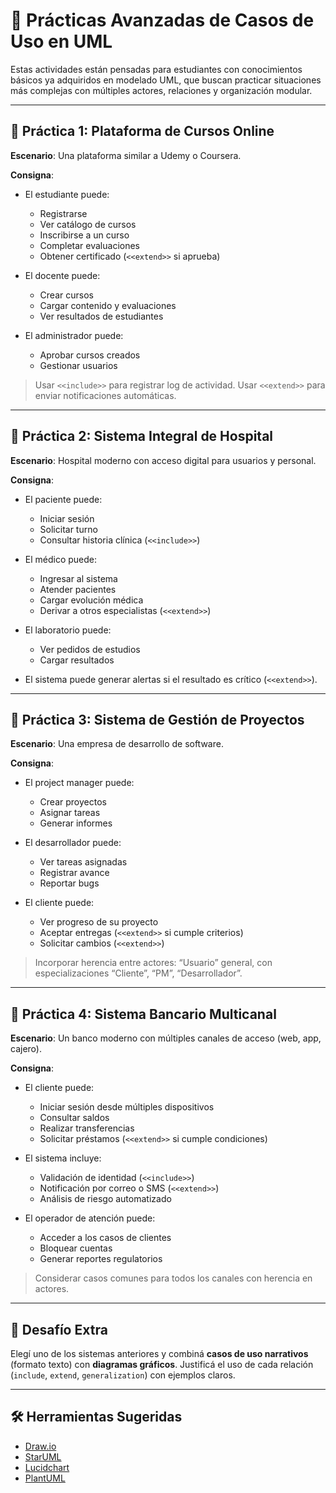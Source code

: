 
# 🔧 Prácticas Avanzadas de Casos de Uso en UML

Estas actividades están pensadas para estudiantes con conocimientos básicos ya adquiridos en modelado UML, que buscan practicar situaciones más complejas con múltiples actores, relaciones y organización modular.

---

## 🔷 Práctica 1: Plataforma de Cursos Online

**Escenario**: Una plataforma similar a Udemy o Coursera.

**Consigna**:
- El estudiante puede:
  - Registrarse
  - Ver catálogo de cursos
  - Inscribirse a un curso
  - Completar evaluaciones
  - Obtener certificado (`<<extend>>` si aprueba)

- El docente puede:
  - Crear cursos
  - Cargar contenido y evaluaciones
  - Ver resultados de estudiantes

- El administrador puede:
  - Aprobar cursos creados
  - Gestionar usuarios

> Usar `<<include>>` para registrar log de actividad.
> Usar `<<extend>>` para enviar notificaciones automáticas.

---

## 🔷 Práctica 2: Sistema Integral de Hospital

**Escenario**: Hospital moderno con acceso digital para usuarios y personal.

**Consigna**:
- El paciente puede:
  - Iniciar sesión
  - Solicitar turno
  - Consultar historia clínica (`<<include>>`)

- El médico puede:
  - Ingresar al sistema
  - Atender pacientes
  - Cargar evolución médica
  - Derivar a otros especialistas (`<<extend>>`)

- El laboratorio puede:
  - Ver pedidos de estudios
  - Cargar resultados

- El sistema puede generar alertas si el resultado es crítico (`<<extend>>`).

---

## 🔷 Práctica 3: Sistema de Gestión de Proyectos

**Escenario**: Una empresa de desarrollo de software.

**Consigna**:
- El project manager puede:
  - Crear proyectos
  - Asignar tareas
  - Generar informes

- El desarrollador puede:
  - Ver tareas asignadas
  - Registrar avance
  - Reportar bugs

- El cliente puede:
  - Ver progreso de su proyecto
  - Aceptar entregas (`<<extend>>` si cumple criterios)
  - Solicitar cambios (`<<extend>>`)

> Incorporar herencia entre actores: “Usuario” general, con especializaciones “Cliente”, “PM”, “Desarrollador”.

---

## 🔷 Práctica 4: Sistema Bancario Multicanal

**Escenario**: Un banco moderno con múltiples canales de acceso (web, app, cajero).

**Consigna**:
- El cliente puede:
  - Iniciar sesión desde múltiples dispositivos
  - Consultar saldos
  - Realizar transferencias
  - Solicitar préstamos (`<<extend>>` si cumple condiciones)

- El sistema incluye:
  - Validación de identidad (`<<include>>`)
  - Notificación por correo o SMS (`<<extend>>`)
  - Análisis de riesgo automatizado

- El operador de atención puede:
  - Acceder a los casos de clientes
  - Bloquear cuentas
  - Generar reportes regulatorios

> Considerar casos comunes para todos los canales con herencia en actores.

---

## 🧩 Desafío Extra

Elegí uno de los sistemas anteriores y combiná **casos de uso narrativos** (formato texto) con **diagramas gráficos**. Justificá el uso de cada relación (`include`, `extend`, `generalization`) con ejemplos claros.

---

## 🛠️ Herramientas Sugeridas

- [Draw.io](https://draw.io)
- [StarUML](https://staruml.io)
- [Lucidchart](https://lucidchart.com)
- [PlantUML](https://plantuml.com)

